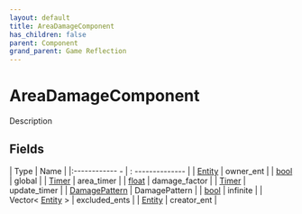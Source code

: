```yaml
---
layout: default
title: AreaDamageComponent
has_children: false
parent: Component
grand_parent: Game Reflection
---
```

# AreaDamageComponent
Description 

## Fields
| Type | Name |
|:------------ - | : -------------- |
| [Entity](game-reflection/classes/entity.md) | owner_ent |
| [bool](game-reflection/components/bool.md) | global |
| [Timer](game-reflection/classes/timer.md) | area_timer |
| [float](game-reflection/components/float.md) | damage_factor |
| [Timer](game-reflection/classes/timer.md) | update_timer |
| [DamagePattern](game-reflection/classes/damage_pattern.md) | DamagePattern |
| [bool](game-reflection/components/bool.md) | infinite |
| Vector< [Entity](game-reflection/classes/entity.md) > | excluded_ents |
| [Entity](game-reflection/classes/entity.md) | creator_ent |
